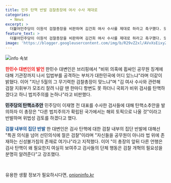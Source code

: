```yaml
---
title: 민주 탄핵 반발 검찰총장에 여사 수사 제대로
categories:
  - News
excerpt: >
  더불어민주당이 이원석 검찰총장을 비판하며 김건희 여사 수사를 제대로 하라고 촉구했다. 또한, 이 총장의 검사 탄핵 반발 발언에 대해 법치주의를 강조하며 비판했다. 이에 대한민국의 검찰 개혁 필요성을 강조하고, 특권 의식을 넘어 선민의식에 절한 검찰이라고 지적했다. 결국, 이번 일로 검찰의 개혁이 더욱 필요하다는 점을 강조한 것으로 나타났다.
feature_text: >
  더불어민주당이 이원석 검찰총장을 비판하며 김건희 여사 수사를 제대로 하라고 촉구했다. 또한, 이 총장의 검사 탄핵 반발 발언에 대해 법치주의를 강조하며 비판했다. 이에 대한민국의 검찰 개혁 필요성을 강조하고, 특권 의식을 넘어 선민의식에 절한 검찰이라고 지적했다. 결국, 이번 일로 검찰의 개혁이 더욱 필요하다는 점을 강조한 것으로 나타났다.
image: 'https://blogger.googleusercontent.com/img/b/R29vZ2xl/AVvXsEixyZcFfHzMRdzZMjFBmAUKJYCLCGyLL1o632UiGVXcaFdKo_bkvkuCioo0uUKlGfBVcT3P84aROyZIXSBEx3Aw5nCQ3pTgDom1WDC4m8eifvWiAmWEEVb4x6G_l8C0QH225ldMjyaFvpxGEBGNO37VmDTDMHGhJPq73UglMfDca1-0aw/s1600/blogspot.png'
---
```


<p><img src="https://blogger.googleusercontent.com/img/b/R29vZ2xl/AVvXsEixyZcFfHzMRdzZMjFBmAUKJYCLCGyLL1o632UiGVXcaFdKo_bkvkuCioo0uUKlGfBVcT3P84aROyZIXSBEx3Aw5nCQ3pTgDom1WDC4m8eifvWiAmWEEVb4x6G_l8C0QH225ldMjyaFvpxGEBGNO37VmDTDMHGhJPq73UglMfDca1-0aw/s1600/blogspot.png" alt="info 속보" /></p>

<p><b><span style="color: #ee2323;">한민수 대변인의 발언</span></b>
한민수 대변인은 브리핑에서 "비위 의혹에 휩싸인 공무원 징계에 대해 기관장까지 나서 입법부를 공격하는 부처가 대한민국에 어디 있느냐"라며 이같이 밝혔다. 이어 "지난 5월의 그 무기력한 검찰총장이 맞느냐"며 "김 여사 수사와 관련해 검찰 지휘부가 모조리 잘려 나갈 땐 한마디 항변도 못 하더니 국회가 비위 검사를 탄핵하겠다고 하니 법치주의를 논하나"라고 비판했다.</p>

<p><b><span style="background-color: #21538527;">민주당의 탄핵소추안</span></b>
민주당이 이재명 전 대표를 수사한 검사들에 대해 탄핵소추안을 발의하자 이 총장은 "다른 법치주의가 확립된 국가에서는 해외 토픽으로 나올 것"이라고 반발하며 위법성 검토를 하겠다고 했다. </p>

<p><b><span style="color: #1a5490;">검찰 내부의 집단 반발</span></b>
한 대변인은 검사 탄핵에 대한 검찰 내부의 집단 반발에 대해선 "특권 의식을 넘어 선민의식에 절은 검찰"이라며 "자신들을 공무원이 아니라 법 위에 존재하는 신성불가침의 존재로 여기나"라고 지적했다. 이어 "이 총장의 앞뒤 다른 언행은 검사 탄핵이 왜 필요한지 여실히 보여주고 검사들의 단체 행동은 검찰 개혁의 필요성을 분명히 알려준다"고 강조했다.</p>

<p data-ke-size="size16">&nbsp;</p>
유용한 생활 정보가 필요하시다면, <a href="https://onioninfo.kr" rel="dofollow">onioninfo.kr</a>



